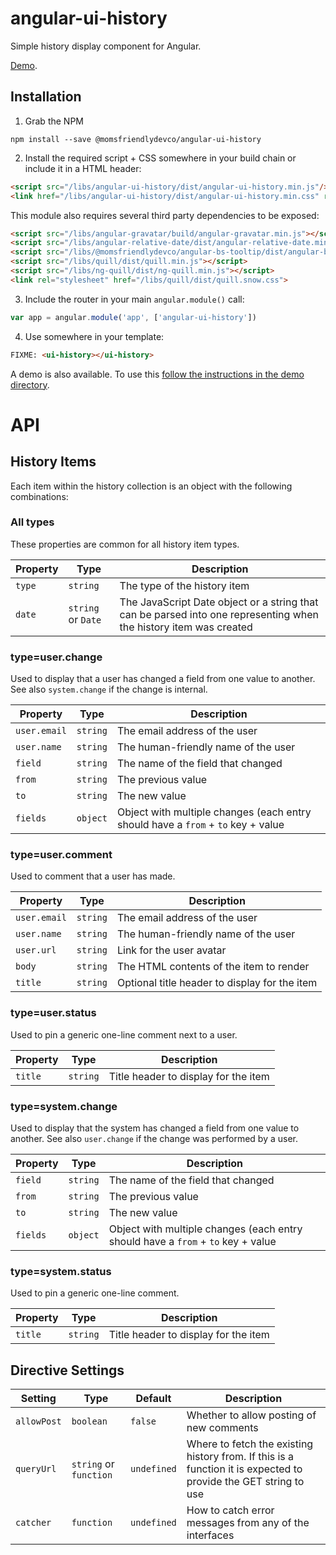angular-ui-history
==================
Simple history display component for Angular.

[Demo](https://momsfriendlydevco.github.io/angular-ui-history).


Installation
------------
1. Grab the NPM

```shell
npm install --save @momsfriendlydevco/angular-ui-history
```


2. Install the required script + CSS somewhere in your build chain or include it in a HTML header:

```html
<script src="/libs/angular-ui-history/dist/angular-ui-history.min.js"/>
<link href="/libs/angular-ui-history/dist/angular-ui-history.min.css" rel="stylesheet" type="text/css"/>
```

This module also requires several third party dependencies to be exposed:

```html
<script src="/libs/angular-gravatar/build/angular-gravatar.min.js"></script>
<script src="/libs/angular-relative-date/dist/angular-relative-date.min.js"></script>
<script src="/libs/@momsfriendlydevco/angular-bs-tooltip/dist/angular-bs-tooltip.min.js"></script>
<script src="/libs/quill/dist/quill.min.js"></script>
<script src="/libs/ng-quill/dist/ng-quill.min.js"></script>
<link rel="stylesheet" href="/libs/quill/dist/quill.snow.css">
```


3. Include the router in your main `angular.module()` call:

```javascript
var app = angular.module('app', ['angular-ui-history'])
```


4. Use somewhere in your template:

```html
FIXME: <ui-history></ui-history>
```


A demo is also available. To use this [follow the instructions in the demo directory](./demo/README.md).


API
===

History Items
-------------
Each item within the history collection is an object with the following combinations:

### All types

These properties are common for all history item types.

| Property     | Type                 | Description                                                                                                       |
|--------------|----------------------|-------------------------------------------------------------------------------------------------------------------|
| `type`       | `string`             | The type of the history item                                                                                      |
| `date`       | `string` or `Date`   | The JavaScript Date object or a string that can be parsed into one representing when the history item was created |


### type=user.change

Used to display that a user has changed a field from one value to another.
See also `system.change` if the change is internal.

| Property     | Type     | Description                         |
|--------------|----------|-------------------------------------|
| `user.email` | `string` | The email address of the user       |
| `user.name`  | `string` | The human-friendly name of the user |
| `field`      | `string` | The name of the field that changed  |
| `from`       | `string` | The previous value                  |
| `to`         | `string` | The new value                       |
| `fields`     | `object` | Object with multiple changes (each entry should have a `from` + `to` key + value |


### type=user.comment

Used to comment that a user has made.

| Property     | Type     | Description                                   |
|--------------|----------|-----------------------------------------------|
| `user.email` | `string` | The email address of the user                 |
| `user.name`  | `string` | The human-friendly name of the user           |
| `user.url`   | `string` | Link for the user avatar                      |
| `body`       | `string` | The HTML contents of the item to render       |
| `title`      | `string` | Optional title header to display for the item |


### type=user.status

Used to pin a generic one-line comment next to a user.

| Property     | Type     | Description                                   |
|--------------|----------|-----------------------------------------------|
| `title`      | `string` | Title header to display for the item          |


### type=system.change

Used to display that the system has changed a field from one value to another.
See also `user.change` if the change was performed by a user.

| Property     | Type     | Description                         |
|--------------|----------|-------------------------------------|
| `field`      | `string` | The name of the field that changed  |
| `from`       | `string` | The previous value                  |
| `to`         | `string` | The new value                       |
| `fields`     | `object` | Object with multiple changes (each entry should have a `from` + `to` key + value |


### type=system.status

Used to pin a generic one-line comment.

| Property     | Type     | Description                                   |
|--------------|----------|-----------------------------------------------|
| `title`      | `string` | Title header to display for the item          |


Directive Settings
------------------

| Setting     | Type                   | Default     | Description                                                                                                     |
|-------------|------------------------|-------------|-----------------------------------------------------------------------------------------------------------------|
| `allowPost` | `boolean`              | `false`     | Whether to allow posting of new comments                                                                        |
| `queryUrl`  | `string` or `function` | `undefined` | Where to fetch the existing history from. If this is a function it is expected to provide the GET string to use |
| `catcher`   | `function`             | `undefined` | How to catch error messages from any of the interfaces                                                          |
